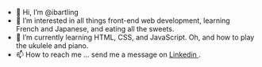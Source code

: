 - 👋 Hi, I’m @ibartling
- 👀 I’m interested in all things front-end web development, learning French and Japanese, and eating all the sweets.
- 🌱 I’m currently learning HTML, CSS, and JavaScript. Oh, and how to play the ukulele and piano.
- 📫 How to reach me ... send me a message on <a href="https://www.linkedin.com/in/isabel-bartling" target="_blank">Linkedin </a>.

<!---
ibartling/ibartling is a ✨ special ✨ repository because its `README.md` (this file) appears on your GitHub profile.
You can click the Preview link to take a look at your changes.
--->
